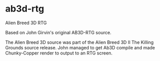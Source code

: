 # ab3d-rtg
Alien Breed 3D RTG

Based on John Girvin's original AB3D-RTG source.

The Alien Breed 3D source was part of the Alien Breed 3D II The Killing Grounds source release.
John managed to get Ab3D compile and made Chunky-Copper render to output to an RTG screen.
